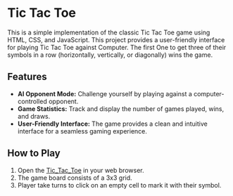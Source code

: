 # Tic Tac Toe 

This is a simple implementation of the classic Tic Tac Toe game using HTML, CSS, and JavaScript. This project provides a user-friendly interface for playing Tic Tac Toe against Computer. The first One to get three of their symbols in a row (horizontally, vertically, or diagonally) wins the game.

## Features
- **AI Opponent Mode:** Challenge yourself by playing against a computer-controlled opponent.
- **Game Statistics:** Track and display the number of games played, wins, and draws.
- **User-Friendly Interface:** The game provides a clean and intuitive interface for a seamless gaming experience.

## How to Play
1. Open the [Tic_Tac_Toe]() in your web browser.
2. The game board consists of a 3x3 grid.
3. Player take turns to click on an empty cell to mark it with their symbol.
